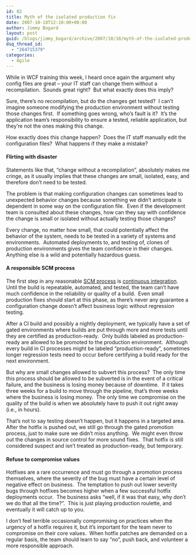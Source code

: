 ```yaml
---
id: 82
title: Myth of the isolated production fix
date: 2007-10-18T12:10:00+00:00
author: Jimmy Bogard
layout: post
guid: /blogs/jimmy_bogard/archive/2007/10/18/myth-of-the-isolated-production-fix.aspx
dsq_thread_id:
  - "264715379"
categories:
  - Agile
---
```

While in WCF training this week, I heard once again the argument why config files are great &#8211; your IT staff can change them without a recompilation.&nbsp; Sounds great right?&nbsp; But what exactly does this imply?

Sure, there&#8217;s no recompilation, but do the changes get tested?&nbsp; I can&#8217;t imagine someone modifying the production environment without testing those changes first.&nbsp; If something goes wrong, who&#8217;s fault is it?&nbsp; It&#8217;s the application team&#8217;s responsibility to ensure a tested, reliable application, but they&#8217;re not the ones making this change.

How exactly does this change happen?&nbsp; Does the IT staff manually edit the configuration files?&nbsp; What happens if they make a mistake?

#### Flirting with disaster

Statements like that, &#8220;change without a recompilation&#8221;, absolutely makes me cringe, as it usually implies that these changes are small, isolated, easy, and therefore don&#8217;t need to be tested.

The problem is that making configuration changes can sometimes lead to unexpected behavior changes because something we didn&#8217;t anticipate is dependent in some way on the configuration file.&nbsp; Even if the development team is consulted about these changes, how can they say with confidence the change is small or isolated without actually testing those changes?

Every change, no matter how small, that could potentially affect the behavior of the system, needs to be tested in a variety of systems and environments.&nbsp; Automated deployments to, and testing of, clones of production environments gives the team confidence in their changes.&nbsp; Anything else is a wild and potentially hazardous guess.

#### 

#### A responsible SCM process

The first step in any reasonable [SCM process](http://en.wikipedia.org/wiki/Software_configuration_management) is [continuous integration](http://martinfowler.com/articles/continuousIntegration.html).&nbsp; Until the build is repeatable, automated, and tested, the team can&#8217;t have much confidence in the reliability or quality of a build.&nbsp; Even small production fixes should start at this phase, as there&#8217;s never any guarantee a configuration change doesn&#8217;t affect business logic without regression testing.

After a CI build and possibly a nightly deployment, we typically have a set of gated environments where builds are put through more and more tests until they are certified as production-ready.&nbsp; Only builds labeled as production-ready are allowed to be promoted to the production environment.&nbsp; Although every build in CI processes might be labeled &#8220;production-ready&#8221;, sometimes longer regression tests need to occur before certifying a build ready for the next environment.

But why are small changes allowed to subvert this process?&nbsp; The only time this process should be allowed to be subverted is in the event of a critical failure, and the business is losing money because of downtime.&nbsp; If it takes three weeks for a build to move through the pipeline, that&#8217;s three weeks where the business is losing money.&nbsp; The only time we compromise on the quality of the build is when we absolutely have to push it out right away (i.e., in hours).

That&#8217;s not to say testing doesn&#8217;t happen, but it happens in a targeted area.&nbsp; After the hotfix is pushed out, we still go through the gated promotion process, just to make sure we didn&#8217;t miss anything.&nbsp; We might even throw out the changes in source control for more sound fixes.&nbsp; That hotfix is still considered suspect and isn&#8217;t treated as production-ready, but temporary.

#### 

#### Refuse to compromise values

Hotfixes are a rare occurrence and must go through a promotion process themselves, where the severity of the bug must have a certain level of negative effect on business.&nbsp; The temptation to push out lower severity bugs through hotfixes becomes higher when a few successful hotfix deployments occur.&nbsp; The business asks &#8220;well, if it was that easy, why don&#8217;t we do that all the time?&#8221;.&nbsp; This is just playing production roulette, and eventually it will catch up to you.

I don&#8217;t feel terrible occasionally compromising on practices when the urgency of a hotfix requires it, but it&#8217;s important for the team never to compromise on their core values.&nbsp; When hotfix patches are demanded on a regular basis, the team should learn to say &#8220;no&#8221;, push back, and volunteer a more responsible approach.